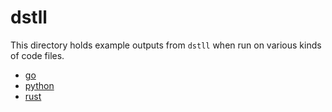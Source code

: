 # dstll

This directory holds example outputs from `dstll` when run on various kinds
of code files.

- [go](./go)
- [python](./python)
- [rust](./rust)
